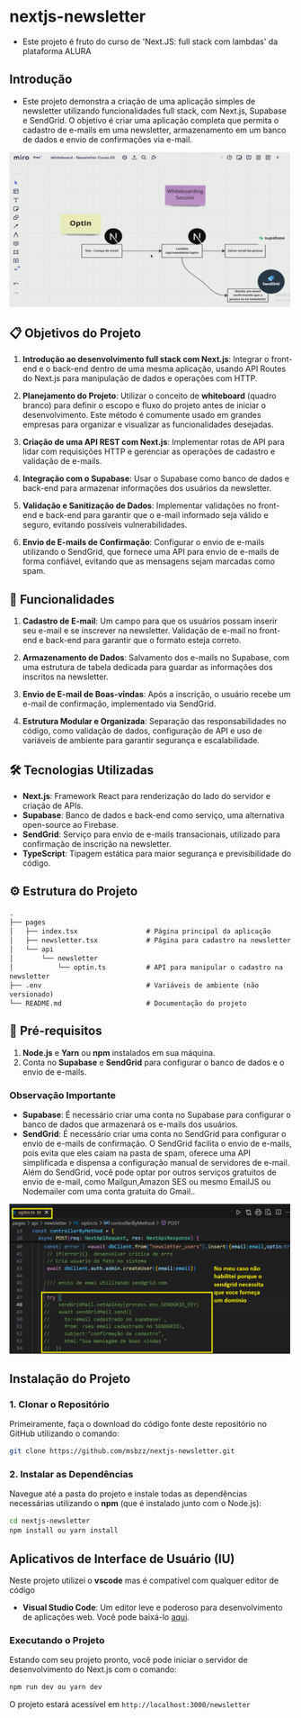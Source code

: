 # nextjs-newsletter

- Este projeto é fruto do curso de 'Next.JS: full stack com lambdas' da plataforma ALURA

## Introdução

   - Este projeto demonstra a criação de uma aplicação simples de newsletter utilizando funcionalidades full stack, com Next.js, Supabase e SendGrid. O objetivo é criar uma aplicação completa que permita o cadastro de e-mails em uma newsletter, armazenamento em um banco de dados e envio de confirmações via e-mail.

 <img src="/img/projeto.png" alt="white board" width="500"/>

 
## 📋 Objetivos do Projeto

1. **Introdução ao desenvolvimento full stack com Next.js**: Integrar o front-end e o back-end dentro de uma mesma aplicação, usando API Routes do Next.js para manipulação de dados e operações com HTTP.

2. **Planejamento do Projeto**: Utilizar o conceito de **whiteboard** (quadro branco) para definir o escopo e fluxo do projeto antes de iniciar o desenvolvimento. Este método é comumente usado em grandes empresas para organizar e visualizar as funcionalidades desejadas.

3. **Criação de uma API REST com Next.js**: Implementar rotas de API para lidar com requisições HTTP e gerenciar as operações de cadastro e validação de e-mails.

4. **Integração com o Supabase**: Usar o Supabase como banco de dados e back-end para armazenar informações dos usuários da newsletter.

5. **Validação e Sanitização de Dados**: Implementar validações no front-end e back-end para garantir que o e-mail informado seja válido e seguro, evitando possíveis vulnerabilidades.

6. **Envio de E-mails de Confirmação**: Configurar o envio de e-mails utilizando o SendGrid, que fornece uma API para envio de e-mails de forma confiável, evitando que as mensagens sejam marcadas como spam.

## 🚀 Funcionalidades

1. **Cadastro de E-mail**: Um campo para que os usuários possam inserir seu e-mail e se inscrever na newsletter. Validação de e-mail no front-end e back-end para garantir que o formato esteja correto.

2. **Armazenamento de Dados**: Salvamento dos e-mails no Supabase, com uma estrutura de tabela dedicada para guardar as informações dos inscritos na newsletter.

3. **Envio de E-mail de Boas-vindas**: Após a inscrição, o usuário recebe um e-mail de confirmação, implementado via SendGrid.

4. **Estrutura Modular e Organizada**: Separação das responsabilidades no código, como validação de dados, configuração de API e uso de variáveis de ambiente para garantir segurança e escalabilidade.

## 🛠️ Tecnologias Utilizadas

- **Next.js**: Framework React para renderização do lado do servidor e criação de APIs.
- **Supabase**: Banco de dados e back-end como serviço, uma alternativa open-source ao Firebase.
- **SendGrid**: Serviço para envio de e-mails transacionais, utilizado para confirmação de inscrição na newsletter.
- **TypeScript**: Tipagem estática para maior segurança e previsibilidade do código.

## ⚙️ Estrutura do Projeto

```
.
├── pages
│   ├── index.tsx                 # Página principal da aplicação
│   ├── newsletter.tsx            # Página para cadastro na newsletter
│   └── api
│       └── newsletter
│           └── optin.ts          # API para manipular o cadastro na newsletter
├── .env                          # Variáveis de ambiente (não versionado)
└── README.md                     # Documentação do projeto
```

## 📝 Pré-requisitos

1. **Node.js** e **Yarn** ou **npm** instalados em sua máquina.
2. Conta no **Supabase** e **SendGrid** para configurar o banco de dados e o envio de e-mails.

### Observação Importante

- **Supabase**: É necessário criar uma conta no Supabase para configurar o banco de dados que armazenará os e-mails dos usuários.
- **SendGrid**: É necessário criar uma conta no SendGrid para configurar o envio de e-mails de confirmação. O SendGrid facilita o envio de e-mails, pois evita que eles caiam na pasta de spam, oferece uma API simplificada e dispensa a configuração manual de servidores de e-mail. Além do SendGrid, você pode optar por outros serviços gratuitos de envio de e-mail, como Mailgun,Amazon SES ou mesmo EmailJS ou Nodemailer com uma conta gratuita do Gmail..

 <img src="/img/email.png" alt="servidor de email" width="500"/>

 
## Instalação do Projeto

### 1. Clonar o Repositório

Primeiramente, faça o download do código fonte deste repositório no GitHub utilizando o comando:

```bash
git clone https://github.com/msbzz/nextjs-newsletter.git
```

### 2. Instalar as Dependências

Navegue até a pasta do projeto e instale todas as dependências necessárias utilizando o **npm** (que é instalado junto com o Node.js):

```bash
cd nextjs-newsletter
npm install ou yarn install
```

## Aplicativos de Interface de Usuário (IU)

Neste projeto utilizei o **vscode** mas é compatível com qualquer editor de código

- **Visual Studio Code**: Um editor leve e poderoso para desenvolvimento de aplicações web. Você pode baixá-lo [aqui](https://code.visualstudio.com/).


### Executando o Projeto

Estando com seu projeto pronto, você pode iniciar o servidor de desenvolvimento do Next.js com o comando:

```bash
npm run dev ou yarn dev
```

O projeto estará acessível em `http://localhost:3000/newsletter`  


 